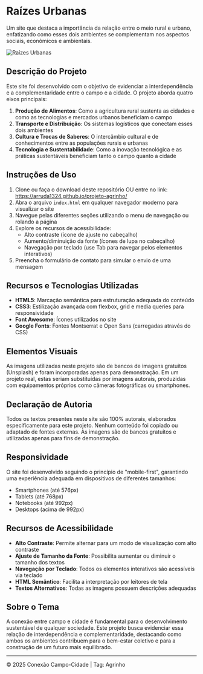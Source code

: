 # Raízes Urbanas

Um site que destaca a importância da relação entre o meio rural e urbano, enfatizando como esses dois ambientes se complementam nos aspectos sociais, econômicos e ambientais.

![Raízes Urbanas](https://images.unsplash.com/photo-1500382017468-9049fed747ef?ixlib=rb-4.0.3&ixid=M3wxMjA3fDB8MHxzZWFyY2h8Mnx8cnVyYWwlMjBhbmQlMjB1cmJhbnxlbnwwfHwwfHx8MA%3D%3D&w=1000&q=80)

## Descrição do Projeto

Este site foi desenvolvido com o objetivo de evidenciar a interdependência e a complementaridade entre o campo e a cidade. O projeto aborda quatro eixos principais:

1. **Produção de Alimentos**: Como a agricultura rural sustenta as cidades e como as tecnologias e mercados urbanos beneficiam o campo
2. **Transporte e Distribuição**: Os sistemas logísticos que conectam esses dois ambientes
3. **Cultura e Trocas de Saberes**: O intercâmbio cultural e de conhecimentos entre as populações rurais e urbanas
4. **Tecnologia e Sustentabilidade**: Como a inovação tecnológica e as práticas sustentáveis beneficiam tanto o campo quanto a cidade

## Instruções de Uso

1. Clone ou faça o download deste repositório OU entre no link: https://arruda1324.github.io/projeto-agrinho/
2. Abra o arquivo `index.html` em qualquer navegador moderno para visualizar o site
3. Navegue pelas diferentes seções utilizando o menu de navegação ou rolando a página
4. Explore os recursos de acessibilidade:
   - Alto contraste (ícone de ajuste no cabeçalho)
   - Aumento/diminuição da fonte (ícones de lupa no cabeçalho)
   - Navegação por teclado (use Tab para navegar pelos elementos interativos)
5. Preencha o formulário de contato para simular o envio de uma mensagem

## Recursos e Tecnologias Utilizadas

- **HTML5**: Marcação semântica para estruturação adequada do conteúdo
- **CSS3**: Estilização avançada com flexbox, grid e media queries para responsividade
- **Font Awesome**: Ícones utilizados no site
- **Google Fonts**: Fontes Montserrat e Open Sans (carregadas através do CSS)

## Elementos Visuais

As imagens utilizadas neste projeto são de bancos de imagens gratuitos (Unsplash) e foram incorporadas apenas para demonstração. Em um projeto real, estas seriam substituídas por imagens autorais, produzidas com equipamentos próprios como câmeras fotográficas ou smartphones.

## Declaração de Autoria

Todos os textos presentes neste site são 100% autorais, elaborados especificamente para este projeto. Nenhum conteúdo foi copiado ou adaptado de fontes externas. As imagens são de bancos gratuitos e utilizadas apenas para fins de demonstração.

## Responsividade

O site foi desenvolvido seguindo o princípio de "mobile-first", garantindo uma experiência adequada em dispositivos de diferentes tamanhos:
- Smartphones (até 576px)
- Tablets (até 768px)
- Notebooks (até 992px)
- Desktops (acima de 992px)

## Recursos de Acessibilidade

- **Alto Contraste**: Permite alternar para um modo de visualização com alto contraste
- **Ajuste de Tamanho da Fonte**: Possibilita aumentar ou diminuir o tamanho dos textos
- **Navegação por Teclado**: Todos os elementos interativos são acessíveis via teclado
- **HTML Semântico**: Facilita a interpretação por leitores de tela
- **Textos Alternativos**: Todas as imagens possuem descrições adequadas

## Sobre o Tema

A conexão entre campo e cidade é fundamental para o desenvolvimento sustentável de qualquer sociedade. Este projeto busca evidenciar essa relação de interdependência e complementaridade, destacando como ambos os ambientes contribuem para o bem-estar coletivo e para a construção de um futuro mais equilibrado.

---

© 2025 Conexão Campo-Cidade | Tag: Agrinho
